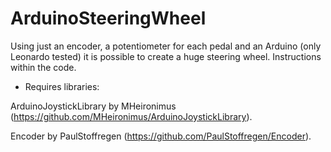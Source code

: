 # ArduinoSteeringWheel
Using just an encoder, a potentiometer for each pedal and an Arduino (only Leonardo tested) it is possible to create a huge steering wheel. Instructions within the code.

* Requires libraries:

ArduinoJoystickLibrary by MHeironimus (https://github.com/MHeironimus/ArduinoJoystickLibrary).

Encoder by PaulStoffregen (https://github.com/PaulStoffregen/Encoder).
